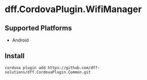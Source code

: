 # dff.CordovaPlugin.WifiManager
## Supported Platforms
  * Android
  
## Install

    cordova plugin add https://github.com/dff-solutions/dff.CordovaPlugin.Common.git
